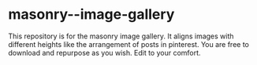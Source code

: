 # masonry--image-gallery
This repository is for the masonry image gallery. It aligns images with different heights like the arrangement of posts in pinterest. You are free to download and repurpose as you wish. Edit to your comfort.
